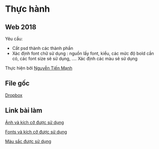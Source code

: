 # **Thực hành**
## **Web 2018**
Yêu cầu: 
- Cắt psd thành các thành phần
-  Xác định font chữ sử dụng : nguồn lấy font, kiểu, các mức độ bold cần có, các font size sẽ sử dụng, .... Xác định các màu sẽ sử dụng

Thực hiện bởi [Nguyễn Tiến Mạnh](https://github.com/tienmanh2208)
## File gốc
[Dropbox](https://www.dropbox.com/sh/mgx4z78ih00y78s/AABbFAhoAznmmu1jIk-49taBa?dl=0)

## Link bài làm

[Ảnh và kích cỡ được sử dụng](https://tienmanh2208.github.io/web2018/images.html)

[Fonts và kích cỡ được sử dụng](https://tienmanh2208.github.io/web2018/fonts.html)

[Màu sắc được sử dụng](https://tienmanh2208.github.io/web2018/colors.html)
